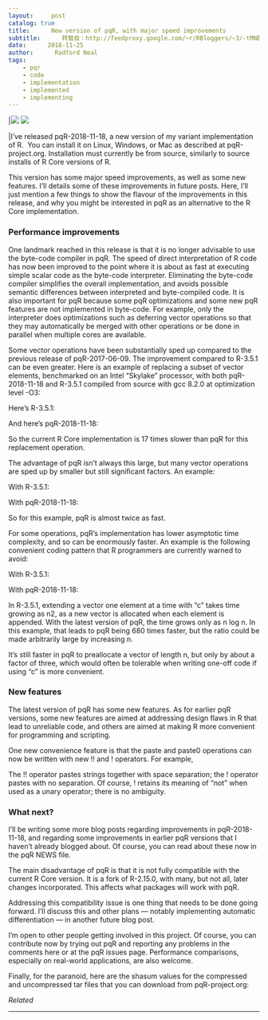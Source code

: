 ```yaml
---
layout:     post
catalog: true
title:      New version of pqR, with major speed improvements
subtitle:      转载自：http://feedproxy.google.com/~r/RBloggers/~3/-tMNE7E99ts/
date:      2018-11-25
author:      Radford Neal
tags:
    - pqr
    - code
    - implementation
    - implemented
    - implementing
---
```









|![](https://radfordneal.files.wordpress.com/2013/12/logolg.png?w=256&resize=256%2C200#038;h=200)
![](https://radfordneal.files.wordpress.com/2013/12/logolg.png?w=256&h=200&fit=256%2C200&resize=256%2C200)

|I’ve released pqR-2018-11-18, a new version of my variant implementation of R.  You can install it on Linux, Windows, or Mac as described at pqR-project.org. Installation must currently be from source, similarly to source installs of R Core versions of R.




This version has some major speed improvements, as well as some new features. I’ll details some of these improvements in future posts. Here, I’ll just mention a few things to show the flavour of the improvements in this release, and why you might be interested in pqR as an alternative to the R Core implementation.

### Performance improvements

One landmark reached in this release is that it is no longer advisable to use the byte-code compiler in pqR. The speed of direct interpretation of R code has now been improved to the point where it is about as fast at executing simple scalar code as the byte-code interpreter. Eliminating the byte-code compiler simplifies the overall implementation, and avoids possible semantic differences between interpreted and byte-compiled code. It is also important for pqR because some pqR optimizations and some new pqR features are not implemented in byte-code. For example, only the interpreter does optimizations such as deferring vector operations so that they may automatically be merged with other operations or be done in parallel when multiple cores are available.

Some vector operations have been substantially sped up compared to the previous release of pqR-2017-06-09. The improvement compared to R-3.5.1 can be even greater. Here is an example of replacing a subset of vector elements, benchmarked on an Intel “Skylake” processor, with both pqR-2018-11-18 and R-3.5.1 compiled from source with gcc 8.2.0 at optimization level -O3:

Here’s R-3.5.1:

And here’s pqR-2018-11-18:

So the current R Core implementation is 17 times slower than pqR for this replacement operation.

The advantage of pqR isn’t always this large, but many vector operations are sped up by smaller but still significant factors. An example:

With R-3.5.1:

With pqR-2018-11-18:

So for this example, pqR is almost twice as fast.

For some operations, pqR’s implementation has lower asymptotic time complexity, and so can be enormously faster. An example is the following convenient coding pattern that R programmers are currently warned to avoid:

With R-3.5.1:

With pqR-2018-11-18:

In R-3.5.1, extending a vector one element at a time with “c” takes time growing as n2, as a new vector is allocated when each element is appended. With the latest version of pqR, the time grows only as n log n. In this example, that leads to pqR being 680 times faster, but the ratio could be made arbitrarily large by increasing n.

It’s still faster in pqR to preallocate a vector of length n, but only by about a factor of three, which would often be tolerable when writing one-off code if using “c” is more convenient.

### New features

The latest version of pqR has some new features. As for earlier pqR versions, some new features are aimed at addressing design flaws in R that lead to unreliable code, and others are aimed at making R more convenient for programming and scripting.

One new convenience feature is that the paste and paste0 operations can now be written with new !! and ! operators. For example,

The !! operator pastes strings together with space separation; the ! operator pastes with no separation. Of course, ! retains its meaning of “not” when used as a unary operator; there is no ambiguity.

### What next?

I’ll be writing some more blog posts regarding improvements in pqR-2018-11-18, and regarding some improvements in earlier pqR versions that I haven’t already blogged about. Of course, you can read about these now in the pqR NEWS file.

The main disadvantage of pqR is that it is not fully compatible with the current R Core version. It is a fork of R-2.15.0, with many, but not all, later changes incorporated. This affects what packages will work with pqR.

Addressing this compatibility issue is one thing that needs to be done going forward. I’ll discuss this and other plans — notably implementing automatic differentiation — in another future blog post.

I’m open to other people getting involved in this project. Of course, you can contribute now by trying out pqR and reporting any problems in the comments here or at the pqR issues page. Performance comparisons, especially on real-world applications, are also welcome.

Finally, for the paranoid, here are the shasum values for the compressed and uncompressed tar files that you can download from pqR-project.org:


*Related*








---
